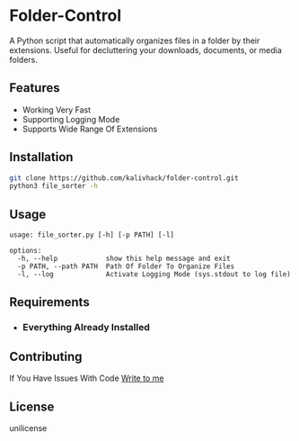 # Folder-Control

A Python script that automatically organizes files in a folder by their extensions. 
Useful for decluttering your downloads, documents, or media folders.

## Features

- Working Very Fast
- Supporting Logging Mode
- Supports Wide Range Of Extensions

## Installation

```bash
git clone https://github.com/kalivhack/folder-control.git
python3 file_sorter -h
``` 

## Usage

```python3
usage: file_sorter.py [-h] [-p PATH] [-l]

options:
  -h, --help            show this help message and exit
  -p PATH, --path PATH  Path Of Folder To Organize Files
  -l, --log             Activate Logging Mode (sys.stdout to log file)
```

## Requirements

- ### Everything Already Installed

## Contributing

If You Have Issues With Code [Write to me](mailto:kalivhack@gmail.com?subject=I%20Have%20Found%20Some%20Issues%20In%20Your%20Code)

## License

unilicense
